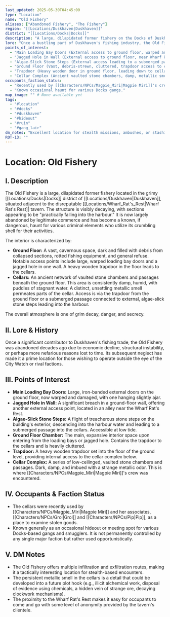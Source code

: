 ```yaml
---
last_updated: 2025-05-30T04:45:00
type: "Location"
name: "Old Fishery"
aliases: ["Abandoned Fishery", "The Fishery"]
region: "[[Locations/Duskhaven|Duskhaven]]"
district: "[[Locations/Docks|Docks]]"
description: "A large, dilapidated former fishery on the Docks of Duskhaven, adjacent to the Wharf Rat's Rest tavern. It is mostly abandoned and falling into the harbour, now used as a discreet location for illicit activities by local gangs. Its structure is decaying, with a vast, dark ground floor and an ancient, damp cellar complex below."
lore: "Once a bustling part of Duskhaven's fishing industry, the Old Fishery fell into disrepair decades ago. Its remote and crumbling nature has made it an ideal, if dangerous, haunt for smugglers, thieves, and other undesirable elements of the Docks."
points_of_interest:
  - "Main Loading Bay Doors (External access to ground floor, warped and damaged)"
  - "Jagged Hole in Wall (External access to ground floor, near Wharf Rat's Rest)"
  - "Algae-Slick Stone Steps (External access leading to a submerged passage into the cellars)"
  - "Ground Floor (Vast, debris-strewn, cluttered, trapdoor access to cellars)"
  - "Trapdoor (Heavy wooden door in ground floor, leading down to cellars)"
  - "Cellar Complex (Ancient vaulted stone chambers, damp, metallic smell, accessible via trapdoor or submerged passage)"
occupants_faction_status:
  - "Recently used by [[Characters/NPCs/Magpie_Miri|Magpie Miri]]'s crew ([[Characters/NPCs/Grol|Grol]], [[Characters/NPCs/Pip|Pip]])."
  - "Known occasional haunt for various Docks gangs."
map_image: "" # None available yet
tags:
  - "#location"
  - "#docks"
  - "#duskhaven"
  - "#hideout"
  - "#ruin"
  - "#gang_lair"
dm_notes: "Excellent location for stealth missions, ambushes, or stashing illicit goods. The multiple entry points offer tactical options. The persistent metallic smell in the cellars could be a plot hook (e.g., unusual chemicals, dumped bodies/evidence, strange ore)."
ROT-13: ""
---
```

# Location: Old Fishery

## I. Description
The Old Fishery is a large, dilapidated former fishery located in the grimy [[Locations/Docks|Docks]] district of [[Locations/Duskhaven|Duskhaven]], situated adjacent to the disreputable [[Locations/Wharf_Rat's_Rest|Wharf Rat's Rest]] tavern. The structure is visibly decaying, with sections appearing to be "practically falling into the harbour." It is now largely abandoned by legitimate commerce and has become a known, if dangerous, haunt for various criminal elements who utilize its crumbling shell for their activities.

The interior is characterized by:
* **Ground Floor:** A vast, cavernous space, dark and filled with debris from collapsed sections, rotted fishing equipment, and general refuse. Notable access points include large, warped loading bay doors and a jagged hole in one wall. A heavy wooden trapdoor in the floor leads to the cellars.
* **Cellars:** An ancient network of vaulted stone chambers and passages beneath the ground floor. This area is consistently damp, humid, with puddles of stagnant water. A distinct, unsettling metallic smell permeates parts of the cellar. Access is via the trapdoor from the ground floor or a submerged passage connected to external, algae-slick stone steps leading into the harbour.

The overall atmosphere is one of grim decay, danger, and secrecy.

## II. Lore & History
Once a significant contributor to Duskhaven's fishing trade, the Old Fishery was abandoned decades ago due to economic decline, structural instability, or perhaps more nefarious reasons lost to time. Its subsequent neglect has made it a prime location for those wishing to operate outside the eye of the City Watch or rival factions.

## III. Points of Interest
* **Main Loading Bay Doors:** Large, iron-banded external doors on the ground floor, now warped and damaged, with one hanging slightly ajar.
* **Jagged Hole in Wall:** A significant breach in a ground-floor wall, offering another external access point, located in an alley near the Wharf Rat's Rest.
* **Algae-Slick Stone Steps:** A flight of treacherous stone steps on the building's exterior, descending into the harbour water and leading to a submerged passage into the cellars. Accessible at low tide.
* **Ground Floor Chamber:** The main, expansive interior space upon entering from the loading bays or jagged hole. Contains the trapdoor to the cellars and is heavily cluttered.
* **Trapdoor:** A heavy wooden trapdoor set into the floor of the ground level, providing internal access to the cellar complex below.
* **Cellar Complex:** A series of low-ceilinged, vaulted stone chambers and passages. Dark, damp, and imbued with a strange metallic odor. This is where [[Characters/NPCs/Magpie_Miri|Magpie Miri]]'s crew was encountered.

## IV. Occupants & Faction Status
* The cellars were recently used by [[Characters/NPCs/Magpie_Miri|Magpie Miri]] and her associates, [[Characters/NPCs/Grol|Grol]] and [[Characters/NPCs/Pip|Pip]], as a place to examine stolen goods.
* Known generally as an occasional hideout or meeting spot for various Docks-based gangs and smugglers. It is not permanently controlled by any single major faction but rather used opportunistically.

## V. DM Notes
* The Old Fishery offers multiple infiltration and exfiltration routes, making it a tactically interesting location for stealth-based encounters.
* The persistent metallic smell in the cellars is a detail that could be developed into a future plot hook (e.g., illicit alchemical work, disposal of evidence using chemicals, a hidden vein of strange ore, decaying clockwork mechanisms).
* The proximity to the Wharf Rat's Rest makes it easy for occupants to come and go with some level of anonymity provided by the tavern's clientele.